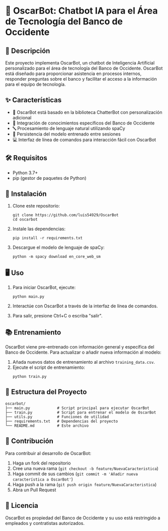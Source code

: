 # 🤖 OscarBot: Chatbot IA para el Área de Tecnología del Banco de Occidente

## 📝 Descripción
Este proyecto implementa OscarBot, un chatbot de Inteligencia Artificial personalizado para el área de tecnología del Banco de Occidente. OscarBot está diseñado para proporcionar asistencia en procesos internos, responder preguntas sobre el banco y facilitar el acceso a la información para el equipo de tecnología.

## ✨ Características
- 🧠 OscarBot está basado en la biblioteca ChatterBot con personalización adicional
- 🏦 Integración de conocimientos específicos del Banco de Occidente
- 🔤 Procesamiento de lenguaje natural utilizando spaCy
- 💾 Persistencia del modelo entrenado entre sesiones
- 💻 Interfaz de línea de comandos para interacción fácil con OscarBot

## 🛠️ Requisitos
- Python 3.7+
- pip (gestor de paquetes de Python)

## 🚀 Instalación

1. Clone este repositorio:
   ```
   git clone https://github.com/luis54929/OscarBot
   cd oscarbot
   ```

2. Instale las dependencias:
   ```
   pip install -r requirements.txt
   ```

3. Descargue el modelo de lenguaje de spaCy:
   ```
   python -m spacy download en_core_web_sm
   ```

## 🖥️ Uso

1. Para iniciar OscarBot, ejecute:
   ```
   python main.py
   ```

2. Interactúe con OscarBot a través de la interfaz de línea de comandos.

3. Para salir, presione Ctrl+C o escriba "salir".

## 📚 Entrenamiento

OscarBot viene pre-entrenado con información general y específica del Banco de Occidente. Para actualizar o añadir nueva información al modelo:

1. Añada nuevos datos de entrenamiento al archivo `training_data.csv`.
2. Ejecute el script de entrenamiento:
   ```
   python train.py
   ```

## 📁 Estructura del Proyecto
```
oscarbot/
├── main.py            # Script principal para ejecutar OscarBot
├── train.py           # Script para entrenar el modelo de OscarBot
├── utils.py           # Funciones de utilidad
├── requirements.txt   # Dependencias del proyecto
└── README.md          # Este archivo
```

## 🤝 Contribución
Para contribuir al desarrollo de OscarBot:
1. Haga un fork del repositorio
2. Cree una nueva rama (`git checkout -b feature/NuevaCaracteristica`)
3. Haga commit de sus cambios (`git commit -m 'Añadir nueva característica a OscarBot'`)
4. Haga push a la rama (`git push origin feature/NuevaCaracteristica`)
5. Abra un Pull Request
   

## 📜 Licencia
OscarBot es propiedad del Banco de Occidente y su uso está restringido a empleados y contratistas autorizados.
